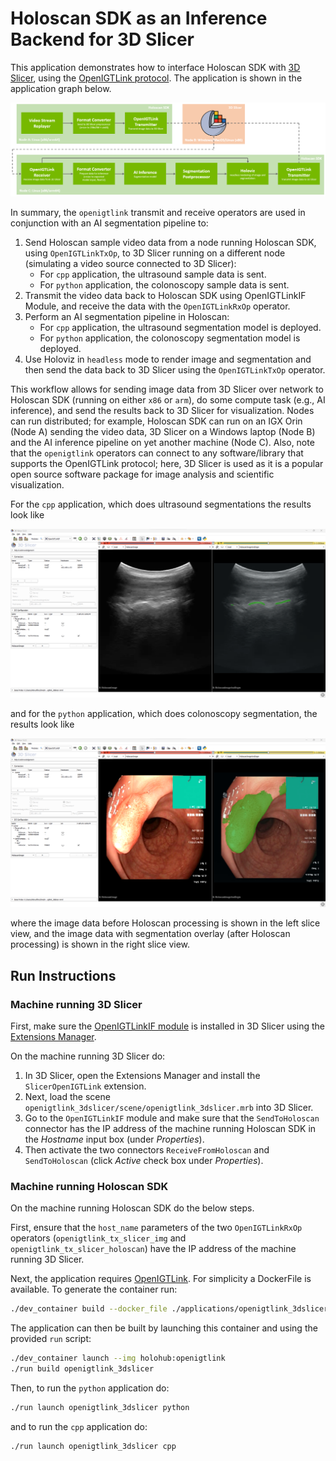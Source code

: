 # Holoscan SDK as an Inference Backend for 3D Slicer

This application demonstrates how to interface Holoscan SDK with [3D Slicer](https://www.slicer.org/), using the [OpenIGTLink protocol](http://openigtlink.org/). The application is shown in the application graph below.

![](./images/openigtlink_3dslicer_graph.png)

In summary, the `openigtlink` transmit and receive operators are used in conjunction with an AI segmentation pipeline to:

1. Send Holoscan sample video data from a node running Holoscan SDK, using `OpenIGTLinkTxOp`, to 3D Slicer running on a different node (simulating a video source connected to 3D Slicer):
    * For `cpp` application, the ultrasound sample data is sent.
    * For `python` application, the colonoscopy sample data is sent.
2. Transmit the video data back to Holoscan SDK using OpenIGTLinkIF Module, and receive the data with the `OpenIGTLinkRxOp` operator.
3. Perform an AI segmentation pipeline in Holoscan:
    * For `cpp` application, the ultrasound segmentation model is deployed.
    * For `python` application, the colonoscopy segmentation model is deployed.
4. Use Holoviz in `headless` mode to render image and segmentation and then send the data back to 3D Slicer using the `OpenIGTLinkTxOp` operator.

This workflow allows for sending image data from 3D Slicer over network to Holoscan SDK (running on either `x86` or `arm`), do some compute task (e.g., AI inference), and send the results back to 3D Slicer for visualization. Nodes can run distributed; for example, Holoscan SDK can run on an IGX Orin (Node A) sending the video data, 3D Slicer on a Windows laptop (Node B) and the AI inference pipeline on yet another machine (Node C). Also, note that the `openigtlink` operators can connect to any software/library that supports the OpenIGTLink protocol; here, 3D Slicer is used as it is a popular open source software package for image analysis and scientific visualization.

For the `cpp` application, which does ultrasound segmentations the results look like

![](./images/cpp_ultrasound.png)

and for the `python` application, which does colonoscopy segmentation, the results look like

![](./images/python_colonoscopy.png)

where the image data before Holoscan processing is shown in the left slice view, and the image data with segmentation overlay (after Holoscan processing) is shown in the right slice view.

## Run Instructions

### Machine running 3D Slicer

First, make sure the [OpenIGTLinkIF module](https://www.slicer.org/wiki/Modules:OpenIGTLinkIF) is installed in 3D Slicer using the [Extensions Manager](https://www.slicer.org/wiki/Documentation/4.3/SlicerApplication/ExtensionsManager).

On the machine running 3D Slicer do:
1. In 3D Slicer, open the Extensions Manager and install the `SlicerOpenIGTLink` extension.
2. Next, load the scene `openigtlink_3dslicer/scene/openigtlink_3dslicer.mrb` into 3D Slicer.
3. Go to the `OpenIGTLinkIF` module and make sure that the `SendToHoloscan` connector has the IP address of the machine running Holoscan SDK in the *Hostname* input box (under *Properties*).
4. Then activate the two connectors `ReceiveFromHoloscan` and `SendToHoloscan` (click *Active* check box under *Properties*).

### Machine running Holoscan SDK

On the machine running Holoscan SDK do the below steps.

First, ensure that the `host_name` parameters of the two `OpenIGTLinkRxOp` operators (`openigtlink_tx_slicer_img` and `openigtlink_tx_slicer_holoscan`) have the IP address of the machine running 3D Slicer.

Next, the application requires [OpenIGTLink](http://openigtlink.org/). For simplicity a DockerFile is available. To generate the container run:
```sh
./dev_container build --docker_file ./applications/openigtlink_3dslicer/Dockerfile --img holohub:openigtlink
```

The application can then be built by launching this container and using the provided `run` script:
```sh
./dev_container launch --img holohub:openigtlink
./run build openigtlink_3dslicer
```

Then, to run the `python` application do:
```sh
./run launch openigtlink_3dslicer python
```
and to run the `cpp` application do:
```sh
./run launch openigtlink_3dslicer cpp
```